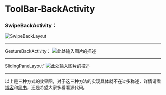 ﻿# ToolBar-BackActivity

### SwipeBackActivity：
![SwipeBackLayout][1]

---

GestureBackActivity：
![此处输入图片的描述][2]

---

SlidingPaneLayout“
![此处输入图片的描述][3]

---

以上是三种方式的效果图，对于这三种方法的实现具体就不在过多称述，详情请看[博客][4]和[简书][5]，还是希望大家多看看源代码。


  [1]: http://ojplrudb4.bkt.clouddn.com/SwipeBackLayout.gif
  [2]: http://ojplrudb4.bkt.clouddn.com/GestureBackActivity.gif
  [3]: http://ojplrudb4.bkt.clouddn.com/SlidingPaneLayout.gif
  [4]: http://penghesheng.cn/?p=21
  [5]: http://www.jianshu.com/p/1647bda9305e
